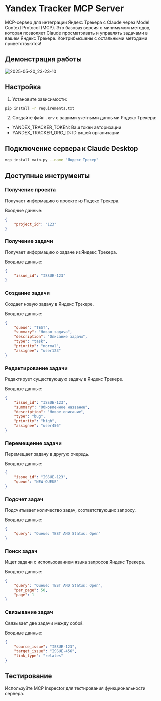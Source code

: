 # Yandex Tracker MCP Server

MCP-сервер для интеграции Яндекс Трекера с Claude через Model Context Protocol (MCP). Это базовая версия с минимумом методов, которая позволяет Claude просматривать и управлять задачами в вашем Яндекс Трекере. Контрибьюшены с остальными методами приветствуются! 

## Демонстрация работы

![2025-05-20_23-23-10](https://github.com/user-attachments/assets/9221fb3c-8298-445a-a4e4-6d39266ddea4)


## Настройка

1. Установите зависимости:
```bash
pip install -r requirements.txt
```

2. Создайте файл `.env` с вашими учетными данными Яндекс Трекера:
- YANDEX_TRACKER_TOKEN: Ваш токен авторизации
- YANDEX_TRACKER_ORG_ID: ID вашей организации

## Подключение сервера к Claude Desktop

```bash
mcp install main.py --name "Яндекс Трекер"
```

## Доступные инструменты

### Получение проекта
Получает информацию о проекте из Яндекс Трекера.

Входные данные:
```json
{
    "project_id": "123"
}
```

### Получение задачи
Получает информацию о задаче из Яндекс Трекера.

Входные данные:
```json
{
    "issue_id": "ISSUE-123"
}
```

### Создание задачи
Создает новую задачу в Яндекс Трекере.

Входные данные:
```json
{
    "queue": "TEST",
    "summary": "Новая задача",
    "description": "Описание задачи",
    "type": "task",
    "priority": "normal",
    "assignee": "user123"
}
```

### Редактирование задачи
Редактирует существующую задачу в Яндекс Трекере.

Входные данные:
```json
{
    "issue_id": "ISSUE-123",
    "summary": "Обновленное название",
    "description": "Новое описание",
    "type": "bug",
    "priority": "high",
    "assignee": "user456"
}
```

### Перемещение задачи
Перемещает задачу в другую очередь.

Входные данные:
```json
{
    "issue_id": "ISSUE-123",
    "queue": "NEW-QUEUE"
}
```

### Подсчет задач
Подсчитывает количество задач, соответствующих запросу.

Входные данные:
```json
{
    "query": "Queue: TEST AND Status: Open"
}
```

### Поиск задач
Ищет задачи с использованием языка запросов Яндекс Трекера.

Входные данные:
```json
{
    "query": "Queue: TEST AND Status: Open",
    "per_page": 50,
    "page": 1
}
```

### Связывание задач
Связывает две задачи между собой.

Входные данные:
```json
{
    "source_issue": "ISSUE-123",
    "target_issue": "ISSUE-456",
    "link_type": "relates"
}
```

## Тестирование

Используйте MCP Inspector для тестирования функциональности сервера. 
